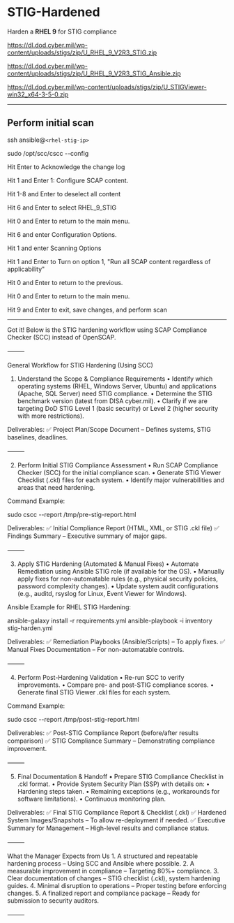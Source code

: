 # STIG-Hardened

Harden a **RHEL 9** for STIG compliance


https://dl.dod.cyber.mil/wp-content/uploads/stigs/zip/U_RHEL_9_V2R3_STIG.zip

https://dl.dod.cyber.mil/wp-content/uploads/stigs/zip/U_RHEL_9_V2R3_STIG_Ansible.zip

https://dl.dod.cyber.mil/wp-content/uploads/stigs/zip/U_STIGViewer-win32_x64-3-5-0.zip


---

## Perform initial scan

ssh ansible@`<rhel-stig-ip>`

sudo /opt/scc/cscc --config

Hit Enter to Acknowledge the change log

Hit 1 and Enter 1: Configure SCAP content.

Hit 1-8 and Enter to deselect all content

Hit 6 and Enter to select RHEL_9_STIG

Hit 0 and Enter to return to the main menu.

Hit 6 and enter Configuration Options.

Hit 1 and enter Scanning Options

Hit 1 and Enter to Turn on option 1, "Run all SCAP content regardless of applicability"

Hit 0 and Enter to return to the previous.

Hit 0 and Enter to return to the main menu.

Hit 9 and Enter to exit, save changes, and perform scan

---
Got it! Below is the STIG hardening workflow using SCAP Compliance Checker (SCC) instead of OpenSCAP.

⸻

General Workflow for STIG Hardening (Using SCC)

1. Understand the Scope & Compliance Requirements
	•	Identify which operating systems (RHEL, Windows Server, Ubuntu) and applications (Apache, SQL Server) need STIG compliance.
	•	Determine the STIG benchmark version (latest from DISA cyber.mil).
	•	Clarify if we are targeting DoD STIG Level 1 (basic security) or Level 2 (higher security with more restrictions).

Deliverables:
✅ Project Plan/Scope Document – Defines systems, STIG baselines, deadlines.

⸻

2. Perform Initial STIG Compliance Assessment
	•	Run SCAP Compliance Checker (SCC) for the initial compliance scan.
	•	Generate STIG Viewer Checklist (.ckl) files for each system.
	•	Identify major vulnerabilities and areas that need hardening.

Command Example:

sudo cscc --report /tmp/pre-stig-report.html

Deliverables:
✅ Initial Compliance Report (HTML, XML, or STIG .ckl file)
✅ Findings Summary – Executive summary of major gaps.

⸻

3. Apply STIG Hardening (Automated & Manual Fixes)
	•	Automate Remediation using Ansible STIG role (if available for the OS).
	•	Manually apply fixes for non-automatable rules (e.g., physical security policies, password complexity changes).
	•	Update system audit configurations (e.g., auditd, rsyslog for Linux, Event Viewer for Windows).

Ansible Example for RHEL STIG Hardening:

ansible-galaxy install -r requirements.yml
ansible-playbook -i inventory stig-harden.yml

Deliverables:
✅ Remediation Playbooks (Ansible/Scripts) – To apply fixes.
✅ Manual Fixes Documentation – For non-automatable controls.

⸻

4. Perform Post-Hardening Validation
	•	Re-run SCC to verify improvements.
	•	Compare pre- and post-STIG compliance scores.
	•	Generate final STIG Viewer .ckl files for each system.

Command Example:

sudo cscc --report /tmp/post-stig-report.html

Deliverables:
✅ Post-STIG Compliance Report (before/after results comparison)
✅ STIG Compliance Summary – Demonstrating compliance improvement.

⸻

5. Final Documentation & Handoff
	•	Prepare STIG Compliance Checklist in .ckl format.
	•	Provide System Security Plan (SSP) with details on:
	•	Hardening steps taken.
	•	Remaining exceptions (e.g., workarounds for software limitations).
	•	Continuous monitoring plan.

Deliverables:
✅ Final STIG Compliance Report & Checklist (.ckl)
✅ Hardened System Images/Snapshots – To allow re-deployment if needed.
✅ Executive Summary for Management – High-level results and compliance status.

⸻

What the Manager Expects from Us
	1.	A structured and repeatable hardening process – Using SCC and Ansible where possible.
	2.	A measurable improvement in compliance – Targeting 80%+ compliance.
	3.	Clear documentation of changes – STIG checklist (.ckl), system hardening guides.
	4.	Minimal disruption to operations – Proper testing before enforcing changes.
	5.	A finalized report and compliance package – Ready for submission to security auditors.

⸻

